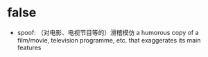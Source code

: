 # false

- spoof: （对电影、电视节目等的）滑稽模仿 a humorous copy of a film/movie, television programme, etc. that exaggerates its main features
